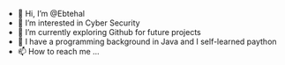 - 👋 Hi, I’m @Ebtehal
- 👀 I’m interested in Cyber Security
- 🌱 I’m currently exploring Github for future projects
- 💞️ I have a programming background in Java and I self-learned paython
- 📫 How to reach me ...

<!---
Email: Ebtehalmn@hotmail.com 
LinkedIn: www.linkedin.com/in/ebtehal-security-analyst
--->
